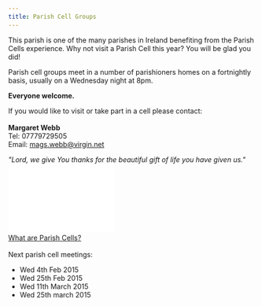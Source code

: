 ```yaml
---
title: Parish Cell Groups
---
```

<article>
    <div class="row">
        <div class="col-md-9">
            <p>This parish is one of the many parishes in Ireland benefiting from the Parish Cells experience. Why not visit a Parish Cell this year? You will be glad you did!</p>
            <p>Parish cell groups meet in a number of parishioners homes on a fortnightly basis, usually on a Wednesday night at 8pm.</p>
            <b>Everyone welcome.</b>
            <p>If you would like to visit or take part in a cell please contact:
                <br />
                <br /><b>Margaret Webb</b>
                <br />Tel: 07779729505
                <br />Email: <a href="mailto:mags.webb@virgin.net">mags.webb@virgin.net</a>
            </p>
            <i>&quot;Lord, we give You thanks for the beautiful gift of life you have given us.&quot;</i>
        </div>
        <div class="col-md-3">
            <img src="images/Pcell.gif" alt="Parish Cell" height="139" width="215" />
            <br />
            <a href="cells.html">What are Parish Cells?</a>
            <br />
            <br />Next parish cell meetings:
            <ul>
                <li>Wed 4th Feb 2015</li>
                <li>Wed 25th Feb 2015</li>
                <li>Wed 11th March 2015</li>
                <li>Wed 25th march 2015</li>
            </ul>
        </div>
    </div>
</article>